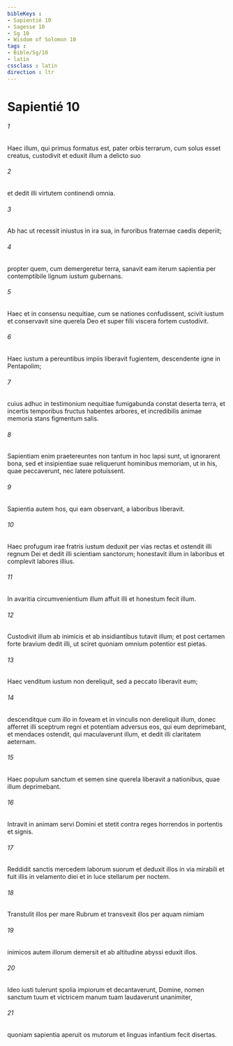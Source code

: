 ```yaml
---
bibleKeys : 
- Sapientié 10
- Sagesse 10
- Sg 10
- Wisdom of Solomon 10
tags : 
- Bible/Sg/10
- latin
cssclass : latin
direction : ltr
---
```


# Sapientié 10

###### 1
Haec illum, qui primus formatus est, pater orbis terrarum, cum solus esset creatus, custodivit et eduxit illum a delicto suo
###### 2
et dedit illi virtutem continendi omnia.
###### 3
Ab hac ut recessit iniustus in ira sua, in furoribus fraternae caedis deperiit;
###### 4
propter quem, cum demergeretur terra, sanavit eam iterum sapientia per contemptibile lignum iustum gubernans.
###### 5
Haec et in consensu nequitiae, cum se nationes confudissent, scivit iustum et conservavit sine querela Deo et super filii viscera fortem custodivit.
###### 6
Haec iustum a pereuntibus impiis liberavit fugientem, descendente igne in Pentapolim;
###### 7
cuius adhuc in testimonium nequitiae fumigabunda constat deserta terra, et incertis temporibus fructus habentes arbores, et incredibilis animae memoria stans figmentum salis.
###### 8
Sapientiam enim praetereuntes non tantum in hoc lapsi sunt, ut ignorarent bona, sed et insipientiae suae reliquerunt hominibus memoriam, ut in his, quae peccaverunt, nec latere potuissent.
###### 9
Sapientia autem hos, qui eam observant, a laboribus liberavit.
###### 10
Haec profugum irae fratris iustum deduxit per vias rectas et ostendit illi regnum Dei et dedit illi scientiam sanctorum; honestavit illum in laboribus et complevit labores illius.
###### 11
In avaritia circumvenientium illum affuit illi et honestum fecit illum.
###### 12
Custodivit illum ab inimicis et ab insidiantibus tutavit illum; et post certamen forte bravium dedit illi, ut sciret quoniam omnium potentior est pietas.
###### 13
Haec venditum iustum non dereliquit, sed a peccato liberavit eum;
###### 14
descenditque cum illo in foveam et in vinculis non dereliquit illum, donec afferret illi sceptrum regni et potentiam adversus eos, qui eum deprimebant, et mendaces ostendit, qui maculaverunt illum, et dedit illi claritatem aeternam.
###### 15
Haec populum sanctum et semen sine querela liberavit a nationibus, quae illum deprimebant.
###### 16
Intravit in animam servi Domini et stetit contra reges horrendos in portentis et signis.
###### 17
Reddidit sanctis mercedem laborum suorum et deduxit illos in via mirabili et fuit illis in velamento diei et in luce stellarum per noctem.
###### 18
Transtulit illos per mare Rubrum et transvexit illos per aquam nimiam
###### 19
inimicos autem illorum demersit et ab altitudine abyssi eduxit illos.
###### 20
Ideo iusti tulerunt spolia impiorum et decantaverunt, Domine, nomen sanctum tuum et victricem manum tuam laudaverunt unanimiter,
###### 21
quoniam sapientia aperuit os mutorum et linguas infantium fecit disertas.
